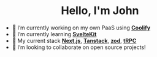 <h1 align="center">Hello, I'm John</h1>

- 🔭 I’m currently working on my own PaaS using **[Coolify](https://coolify.io/)**
- 🌱 I’m currently learning **[SvelteKit](https://kit.svelte.dev/)**
- 🚀 My current stack **[Next.js](https://nextjs.org/)**, **[Tanstack](https://tanstack.com/)**, **[zod](https://zod.dev/)**, **[tRPC](https://trpc.io/)**
- 👯 I’m looking to collaborate on open source projects!
